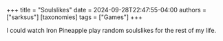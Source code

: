 +++
title = "Soulslikes"
date = 2024-09-28T22:47:55-04:00
authors = ["sarksus"]
[taxonomies]
tags = ["Games"]
+++

I could watch Iron Pineapple play random soulslikes for the rest of my life. 